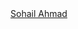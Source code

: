 <div class="badge-base LI-profile-badge" data-locale="en_US" data-size="medium" data-theme="dark" data-type="VERTICAL" data-vanity="sohailahmad0001" data-version="v1"><a class="badge-base__link LI-simple-link" href="https://pk.linkedin.com/in/sohailahmad0001?trk=profile-badge">Sohail Ahmad</a></div>
              
